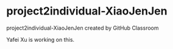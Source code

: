 # project2individual-XiaoJenJen
project2individual-XiaoJenJen created by GitHub Classroom

Yafei Xu is working on this.
